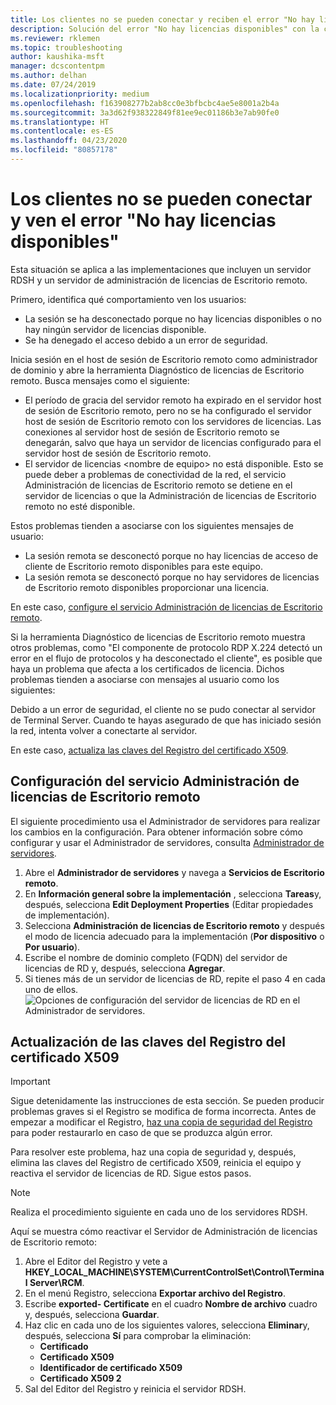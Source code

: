 ```yaml
---
title: Los clientes no se pueden conectar y reciben el error "No hay licencias disponibles"
description: Solución del error "No hay licencias disponibles" con la conexión a Escritorio remoto
ms.reviewer: rklemen
ms.topic: troubleshooting
author: kaushika-msft
manager: dcscontentpm
ms.author: delhan
ms.date: 07/24/2019
ms.localizationpriority: medium
ms.openlocfilehash: f163908277b2ab8cc0e3bfbcbc4ae5e8001a2b4a
ms.sourcegitcommit: 3a3d62f938322849f81ee9ec01186b3e7ab90fe0
ms.translationtype: HT
ms.contentlocale: es-ES
ms.lasthandoff: 04/23/2020
ms.locfileid: "80857178"
---
```

# <a name="clients-cant-connect-and-see-no-licenses-available-error"></a>Los clientes no se pueden conectar y ven el error "No hay licencias disponibles"

Esta situación se aplica a las implementaciones que incluyen un servidor RDSH y un servidor de administración de licencias de Escritorio remoto.

Primero, identifica qué comportamiento ven los usuarios:

- La sesión se ha desconectado porque no hay licencias disponibles o no hay ningún servidor de licencias disponible.
- Se ha denegado el acceso debido a un error de seguridad.

Inicia sesión en el host de sesión de Escritorio remoto como administrador de dominio y abre la herramienta Diagnóstico de licencias de Escritorio remoto. Busca mensajes como el siguiente:

  - El período de gracia del servidor remoto ha expirado en el servidor host de sesión de Escritorio remoto, pero no se ha configurado el servidor host de sesión de Escritorio remoto con los servidores de licencias. Las conexiones al servidor host de sesión de Escritorio remoto se denegarán, salvo que haya un servidor de licencias configurado para el servidor host de sesión de Escritorio remoto.
  - El servidor de licencias \<nombre de equipo\> no está disponible. Esto se puede deber a problemas de conectividad de la red, el servicio Administración de licencias de Escritorio remoto se detiene en el servidor de licencias o que la Administración de licencias de Escritorio remoto no esté disponible.

Estos problemas tienden a asociarse con los siguientes mensajes de usuario:

  - La sesión remota se desconectó porque no hay licencias de acceso de cliente de Escritorio remoto disponibles para este equipo.
  - La sesión remota se desconectó porque no hay servidores de licencias de Escritorio remoto disponibles proporcionar una licencia.

En este caso, [configure el servicio Administración de licencias de Escritorio remoto](#configure-the-rd-licensing-service).

Si la herramienta Diagnóstico de licencias de Escritorio remoto muestra otros problemas, como "El componente de protocolo RDP X.224 detectó un error en el flujo de protocolos y ha desconectado el cliente", es posible que haya un problema que afecta a los certificados de licencia. Dichos problemas tienden a asociarse con mensajes al usuario como los siguientes:

Debido a un error de seguridad, el cliente no se pudo conectar al servidor de Terminal Server. Cuando te hayas asegurado de que has iniciado sesión la red, intenta volver a conectarte al servidor.

En este caso, [actualiza las claves del Registro del certificado X509](#refresh-the-x509-certificate-registry-keys).

## <a name="configure-the-rd-licensing-service"></a>Configuración del servicio Administración de licencias de Escritorio remoto

El siguiente procedimiento usa el Administrador de servidores para realizar los cambios en la configuración. Para obtener información sobre cómo configurar y usar el Administrador de servidores, consulta [Administrador de servidores](../../../administration/server-manager/server-manager.md).

1. Abre el **Administrador de servidores** y navega a **Servicios de Escritorio remoto**.
2. En **Información general sobre la implementación** , selecciona **Tareas**y, después, selecciona **Edit Deployment Properties** (Editar propiedades de implementación).
3. Selecciona **Administración de licencias de Escritorio remoto** y después el modo de licencia adecuado para la implementación (**Por dispositivo** o **Por usuario**).
4. Escribe el nombre de dominio completo (FQDN) del servidor de licencias de RD y, después, selecciona **Agregar**.
5. Si tienes más de un servidor de licencias de RD, repite el paso 4 en cada uno de ellos. 
    ![Opciones de configuración del servidor de licencias de RD en el Administrador de servidores.](../media/troubleshoot-remote-desktop-connections/RDLicensing_Configure.png)

## <a name="refresh-the-x509-certificate-registry-keys"></a>Actualización de las claves del Registro del certificado X509

> [!IMPORTANT]  
> Sigue detenidamente las instrucciones de esta sección. Se pueden producir problemas graves si el Registro se modifica de forma incorrecta. Antes de empezar a modificar el Registro, [haz una copia de seguridad del Registro](https://support.microsoft.com/help/322756) para poder restaurarlo en caso de que se produzca algún error.

Para resolver este problema, haz una copia de seguridad y, después, elimina las claves del Registro de certificado X509, reinicia el equipo y reactiva el servidor de licencias de RD. Sigue estos pasos.

> [!NOTE]
> Realiza el procedimiento siguiente en cada uno de los servidores RDSH.

Aquí se muestra cómo reactivar el Servidor de Administración de licencias de Escritorio remoto:

1. Abre el Editor del Registro y vete a **HKEY\_LOCAL\_MACHINE\\SYSTEM\\CurrentControlSet\\Control\\Terminal Server\\RCM**.
2. En el menú Registro, selecciona **Exportar archivo del Registro**.
3. Escribe **exported- Certificate** en el cuadro **Nombre de archivo** cuadro y, después, selecciona **Guardar**.
4. Haz clic en cada uno de los siguientes valores, selecciona **Eliminar**y, después, selecciona **Sí** para comprobar la eliminación:  
      - **Certificado**
      - **Certificado X509**
      - **Identificador de certificado X509**
      - **Certificado X509 2**
5. Sal del Editor del Registro y reinicia el servidor RDSH.